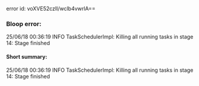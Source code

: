 error id: voXVE52czIl/wclb4vwrlA==
### Bloop error:

25/06/18 00:36:19 INFO TaskSchedulerImpl: Killing all running tasks in stage 14: Stage finished
#### Short summary: 

25/06/18 00:36:19 INFO TaskSchedulerImpl: Killing all running tasks in stage 14: Stage finished